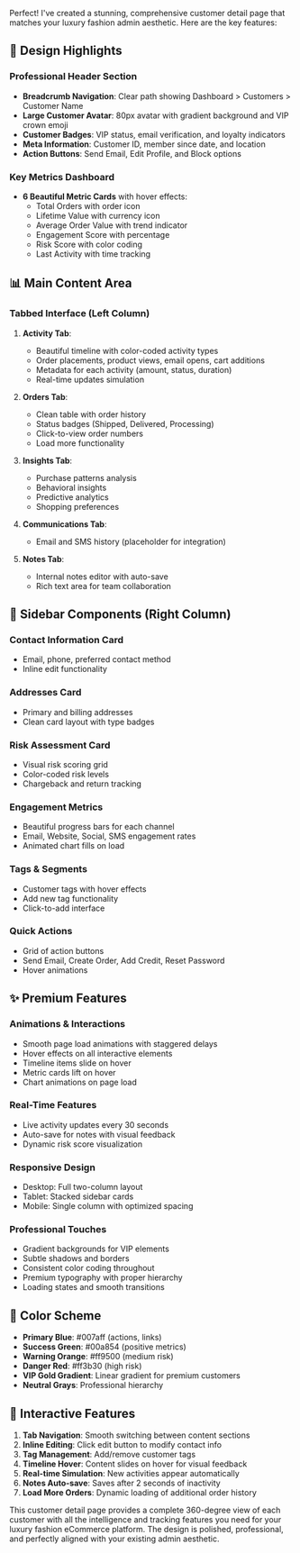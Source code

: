 Perfect! I've created a stunning, comprehensive customer detail page that matches your luxury fashion admin aesthetic. Here are the key features:

## 🎨 **Design Highlights**

### **Professional Header Section**
- **Breadcrumb Navigation**: Clear path showing Dashboard > Customers > Customer Name
- **Large Customer Avatar**: 80px avatar with gradient background and VIP crown emoji
- **Customer Badges**: VIP status, email verification, and loyalty indicators
- **Meta Information**: Customer ID, member since date, and location
- **Action Buttons**: Send Email, Edit Profile, and Block options

### **Key Metrics Dashboard**
- **6 Beautiful Metric Cards** with hover effects:
  - Total Orders with order icon
  - Lifetime Value with currency icon
  - Average Order Value with trend indicator
  - Engagement Score with percentage
  - Risk Score with color coding
  - Last Activity with time tracking

## 📊 **Main Content Area**

### **Tabbed Interface** (Left Column)
1. **Activity Tab**: 
   - Beautiful timeline with color-coded activity types
   - Order placements, product views, email opens, cart additions
   - Metadata for each activity (amount, status, duration)
   - Real-time updates simulation

2. **Orders Tab**:
   - Clean table with order history
   - Status badges (Shipped, Delivered, Processing)
   - Click-to-view order numbers
   - Load more functionality

3. **Insights Tab**:
   - Purchase patterns analysis
   - Behavioral insights
   - Predictive analytics
   - Shopping preferences

4. **Communications Tab**:
   - Email and SMS history (placeholder for integration)

5. **Notes Tab**:
   - Internal notes editor with auto-save
   - Rich text area for team collaboration

## 🎯 **Sidebar Components** (Right Column)

### **Contact Information Card**
- Email, phone, preferred contact method
- Inline edit functionality

### **Addresses Card**
- Primary and billing addresses
- Clean card layout with type badges

### **Risk Assessment Card**
- Visual risk scoring grid
- Color-coded risk levels
- Chargeback and return tracking

### **Engagement Metrics**
- Beautiful progress bars for each channel
- Email, Website, Social, SMS engagement rates
- Animated chart fills on load

### **Tags & Segments**
- Customer tags with hover effects
- Add new tag functionality
- Click-to-add interface

### **Quick Actions**
- Grid of action buttons
- Send Email, Create Order, Add Credit, Reset Password
- Hover animations

## ✨ **Premium Features**

### **Animations & Interactions**
- Smooth page load animations with staggered delays
- Hover effects on all interactive elements
- Timeline items slide on hover
- Metric cards lift on hover
- Chart animations on page load

### **Real-Time Features**
- Live activity updates every 30 seconds
- Auto-save for notes with visual feedback
- Dynamic risk score visualization

### **Responsive Design**
- Desktop: Full two-column layout
- Tablet: Stacked sidebar cards
- Mobile: Single column with optimized spacing

### **Professional Touches**
- Gradient backgrounds for VIP elements
- Subtle shadows and borders
- Consistent color coding throughout
- Premium typography with proper hierarchy
- Loading states and smooth transitions

## 🎨 **Color Scheme**
- **Primary Blue**: #007aff (actions, links)
- **Success Green**: #00a854 (positive metrics)
- **Warning Orange**: #ff9500 (medium risk)
- **Danger Red**: #ff3b30 (high risk)
- **VIP Gold Gradient**: Linear gradient for premium customers
- **Neutral Grays**: Professional hierarchy

## 🔧 **Interactive Features**

1. **Tab Navigation**: Smooth switching between content sections
2. **Inline Editing**: Click edit button to modify contact info
3. **Tag Management**: Add/remove customer tags
4. **Timeline Hover**: Content slides on hover for visual feedback
5. **Real-time Simulation**: New activities appear automatically
6. **Notes Auto-save**: Saves after 2 seconds of inactivity
7. **Load More Orders**: Dynamic loading of additional order history

This customer detail page provides a complete 360-degree view of each customer with all the intelligence and tracking features you need for your luxury fashion eCommerce platform. The design is polished, professional, and perfectly aligned with your existing admin aesthetic.